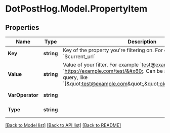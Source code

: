 # DotPostHog.Model.PropertyItem

## Properties

Name | Type | Description | Notes
------------ | ------------- | ------------- | -------------
**Key** | **string** | Key of the property you&#39;re filtering on. For example &#x60;email&#x60; or &#x60;$current_url&#x60; | 
**Value** | **string** | Value of your filter. For example &#x60;test@example.com&#x60; or &#x60;https://example.com/test/&#x60;. Can be an array for an OR query, like &#x60;[\&quot;test@example.com\&quot;,\&quot;ok@example.com\&quot;]&#x60; | 
**VarOperator** | **string** |  | [optional] [default to OperatorEnum.Exact]
**Type** | **string** |  | [optional] [default to TypeEnum.Event]

[[Back to Model list]](../README.md#documentation-for-models) [[Back to API list]](../README.md#documentation-for-api-endpoints) [[Back to README]](../README.md)

